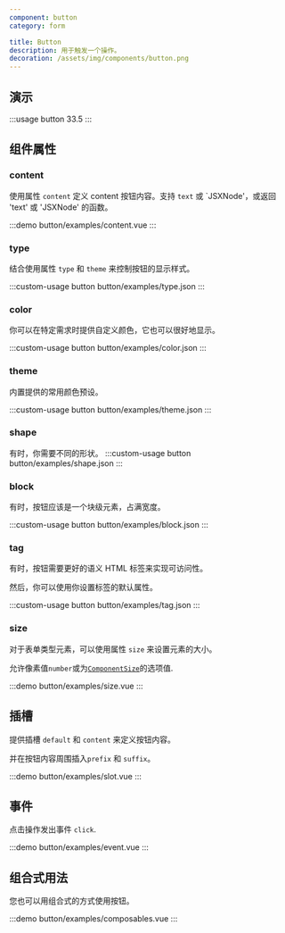 ```yaml
---
component: button
category: form

title: Button
description: 用于触发一个操作。
decoration: /assets/img/components/button.png
---
```


## 演示
:::usage button 33.5
:::

## 组件属性

### content

使用属性 `content` 定义 content 按钮内容。支持 `text` 或 `JSXNode'，或返回 'text' 或 'JSXNode' 的函数。

:::demo
button/examples/content.vue
:::

### type
结合使用属性 `type` 和 `theme` 来控制按钮的显示样式。

:::custom-usage button
button/examples/type.json
:::

### color
你可以在特定需求时提供自定义颜色，它也可以很好地显示。

:::custom-usage button
button/examples/color.json
:::

### theme
内置提供的常用颜色预设。

:::custom-usage button
button/examples/theme.json
:::

### shape
有时，你需要不同的形状。
:::custom-usage button
button/examples/shape.json
:::

### block
有时，按钮应该是一个块级元素，占满宽度。

:::custom-usage button
button/examples/block.json
:::

### tag
有时，按钮需要更好的语义 HTML 标签来实现可访问性。

然后，你可以使用你设置标签的默认属性。

:::custom-usage button
button/examples/tag.json
:::

### size
对于表单类型元素，可以使用属性 `size` 来设置元素的大小。

允许像素值`number`或为[`ComponentSize`](https://github.com/Kythuen/white-block/blob/main/packages/core/src/components/types.ts)的选项值.

:::demo
button/examples/size.vue
:::

## 插槽
提供插槽 `default` 和 `content` 来定义按钮内容。

并在按钮内容周围插入`prefix` 和 `suffix`。

:::demo
button/examples/slot.vue
:::

## 事件
点击操作发出事件 `click`.

:::demo
button/examples/event.vue
:::

## 组合式用法
您也可以用组合式的方式使用按钮。

:::demo
button/examples/composables.vue
:::